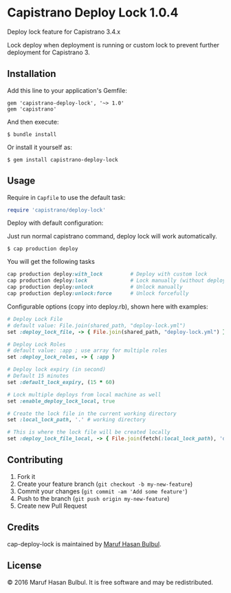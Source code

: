 # Capistrano Deploy Lock 1.0.4

Deploy lock feature for Capistrano 3.4.x

Lock deploy when deployment is running or custom lock to prevent further deployment for Capistrano 3.

## Installation

Add this line to your application's Gemfile:

    gem 'capistrano-deploy-lock', '~> 1.0'
    gem 'capistrano'

And then execute:

    $ bundle install

Or install it yourself as:

    $ gem install capistrano-deploy-lock

## Usage

Require in `Capfile` to use the default task:

```ruby
require 'capistrano/deploy-lock'
```

Deploy with default configuration:

Just run normal capistrano command, deploy lock will work automatically. 
    
    $ cap production deploy
    
You will get the following tasks

```ruby
cap production deploy:with_lock         # Deploy with custom lock
cap production deploy:lock              # Lock manually (without deploy)
cap production deploy:unlock            # Unlock manually
cap production deploy:unlock:force      # Unlock forcefully
```
    
Configurable options (copy into deploy.rb), shown here with examples:

```ruby
# Deploy Lock File
# default value: File.join(shared_path, "deploy-lock.yml")
set :deploy_lock_file, -> { File.join(shared_path, "deploy-lock.yml") }

# Deploy Lock Roles
# default value: :app ; use array for multiple roles
set :deploy_lock_roles, -> { :app }

# Deploy lock expiry (in second)
# Default 15 minutes
set :default_lock_expiry, (15 * 60)

# Lock multiple deploys from local machine as well
set :enable_deploy_lock_local, true

# Create the lock file in the current working directory
set :local_lock_path, '.' # working directory

# This is where the lock file will be created locally
set :deploy_lock_file_local, -> { File.join(fetch(:local_lock_path), 'deploy-lock.yml') }
```

## Contributing

1. Fork it
2. Create your feature branch (`git checkout -b my-new-feature`)
3. Commit your changes (`git commit -am 'Add some feature'`)
4. Push to the branch (`git push origin my-new-feature`)
5. Create new Pull Request

## Credits

cap-deploy-lock is maintained by [Maruf Hasan Bulbul](http://www.mhbweb.com).

## License

© 2016 Maruf Hasan Bulbul. It is free software and may be redistributed.
